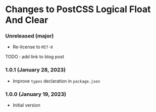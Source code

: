 # Changes to PostCSS Logical Float And Clear

### Unreleased (major)

- Re-license to `MIT-0`

TODO : add link to blog post

### 1.0.1 (January 28, 2023)

- Improve `types` declaration in `package.json`

### 1.0.0 (January 19, 2023)

- Initial version
